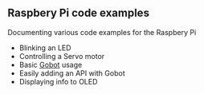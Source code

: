 ## Raspbery Pi code examples

Documenting various code examples for the Raspbery Pi

- Blinking an LED
- Controlling a Servo motor
- Basic [Gobot](https://gobot.io/) usage
- Easily adding an API with Gobot
- Displaying info to OLED
